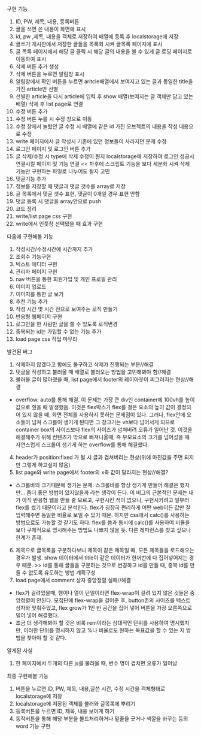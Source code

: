 구현 기능

1. ID, PW, 제목, 내용, 등록버튼
2. 글을 쓰면 쓴 내용이 화면에 표시
3. id, pw ,제목, 내용을 객체로 저장하여 배열에 등록 후 localstorage에 저장
4. 글쓰기 게시판에서 저장한 글들을 목록화 시켜 글목록 페이지에 표시
5. 글 목록 페이지에서 해당 글 클릭 시 해당 글의 내용을 볼 수 있게 글 로딩 페이지로 이동하여 표시
6. 삭제 버튼 추가 생성
7. 삭제 버튼을 누르면 알림창 표시
8. 알림창에서 확인 버튼을 누르면 aritcle배열에서 보여지고 있는 글과 동일한 title을 가진 article만 선별
9. 선별한 article을 다시 article에 입력 후 show 배열(보여지는 글 객체만 담고 있는 배열) 삭제 후 list page로 연결
10. 수정 버튼 추가
11. 수정 버튼 누를 시 수정 창으로 이동
12. 수정 창에서 눌렀던 글 수정 시 배열에 같은 id 가진 오브젝트의 내용을 작성 내용으로 수정
13. write 페이지에서 글 작성시 기존에 있던 정보들이 사라지던 문제 수정
14. 로그인 페이지 및 로그인 버튼 추가
15. 글 삭제/수정 시 type에 삭제 수정이 뭔지 localstorage에 저장하여 로그인 성공시 연결시킬 페이지 및 기능 연결 << 차후에 스크립트 기능을 보다 세분화 시켜 삭제 기능만 구현하는 파일로 나누어도 될지 고민
16. 댓글기능 추가
17. 정보를 저장할 때 댓글과 댓글 갯수를 array로 저장
18. 글 목록에서 댓글 갯수 표현, 댓글이 0개일 경우 표현 안함
19. 댓글 등록 시 댓글을 array안으로 push
20. 코드 정리
21. write/list page css 구현
22. write에서 인풋창 선택됐을 때 효과 구현

다음에 구현해볼 기능

1. 작성시간/수정시간에 시간까지 추가
2. 조회수 기능구현
3. 텍스트 에디터 구현
4. 관리자 페이지 구현
5. nav 버튼을 통한 회원가입 및 개인 프로필 관리
6. 이미지 업로드
7. 이미지를 통한 글 보기
8. 추천 기능 추가
9. 작성 시간 몇 시간 전으로 보여주는 로직 만들기
10. 반응형 웹페이지 구현
11. 로그인을 한 사람만 글을 쓸 수 있도록 로직변경
12. 중복되는 id는 가입할 수 없는 기능 추가
13. load page css 작업 마무리

발견된 버그

1. 삭제하지 않겠다고 함에도 불구하고 삭제가 진행되는 부분//해결
2. 댓글을 작성하고 불러올 때 배열로 불러오는 방법을 고민해봐야 함//해결
3. 불러올 글이 많아졌을 때, list page에서 footer의 레이아웃이 찌그러지는 현상//해결

- overflow: auto를 통해 해결. 이 문제는 가장 큰 div인 container에 100vh를 높이 값으로 줬을 때 발생했음. 이것은 flex박스가 flex를 걸은 요소의 높이 값이 결정되어 있지 않을 때, 화면 전체를 사용하지 못하는 문제점이 있다. 그러나, flex안에 요소들이 넘쳐 스크롤이 생기게 된다면 그 창크기는 vh보다 넘어서게 되므로 container box의 사이즈보다 flex의 사이즈가 넘쳐버려 오류가 일어난 것. 이것을 해결해주기 위해 컨텐츠가 밖으로 삐져나올때, 즉 부모요소의 크기를 넘어섰을 때 자연스럽게 스크롤이 생기게 하는 overflow를 통해 해결했다.

4. header가 position:fixed 가 될 시 글과 겹쳐버리는 현상(위에 마진값을 주면 되지만 그렇게 하고싶지 않음)
5. list page와 write page에서 footer의 x축 값이 달라지는 현상//해결?

- 스크롤바의 크기때문에 생기는 문제. 스크롤바를 항상 생기게 만들어 해결은 했지만... 좀더 좋은 방법이 있지않을까 라는 생각이 든다. 이 버그의 근본적인 문제는 내가 아직 반응형 웹을 만들 줄 모르고, 구현시킨 적이 없으나, 구현시키려고 일부러 flex를 썼기 때문이라고 분석한다. flex가 굉장히 편리하게 어떤 web이든 값만 잘 입력해주면 동일한 비율로 보일 수 있기 때문. 하지만 css에서 calc()를 사용하는 방법으로도 가능할 것 같기도 하다. flex를 씀과 동시에 calc()를 사용하여 비율을 보다 구체적으로 명시해주는 방법도 나쁘지 않을 듯. 다른 레퍼런스를 찾고 싶으나 한계가 존재.

6. 제목으로 글목록을 구분하다보니 제목이 같은 제목일 때, 모든 제목들을 로드해오는 경우가 발생. show 데이터에서 title이 같은 데이터가 한꺼번에 다 집어넣어지는 경우 때문. >> id를 통해 글들을 구분하는 것으로 변경하고 id를 만들 때, 중복 id를 만들 수 없도록 유도하는 방법 계획구성
7. load page에서 comment 상자 중앙정렬 실패//해결

- flex가 걸려있을때, 행이나 열이 단일이라면 flex-wrap이 걸려 있지 않은 것들은 중앙정렬이 안된다. 모집단에 flex-wrap을 걸어준 후, button존의 사이즈를 텍스트 상자와 맞춰주었고, flex grow가 1인 빈 공간을 집어 넣어 버튼을 가장 오른쪽으로 밀어 넣어 해결했다.
- 조금 더 생각해봐야 할 것은 비록 rem이라는 상대적인 단위를 사용하여 명시했지만, 이러한 단위를 명시하지 않고 %나 비율로도 원하는 목표값을 할 수 있는 지 방법을 찾아야 할 것 같다.

알게된 사실

1. 한 페이지에서 두개의 다른 js를 불러올 때, 변수 명이 겹치면 오류가 일어남

최종 구현해볼 기능

1. 버튼을 누르면 ID, PW, 제목, 내용,글쓴 시간, 수정 시간을 객체형태로 localstorage에 저장
2. localstorage에 저장된 객체를 불러와 글목록에 뿌리기
3. 등록버튼을 누르면 ID, 제목, 내용 보이게 하기
4. 동작버튼을 통해 해당 부분을 볼드처리하거나 밑줄을 긋거나 색깔을 바꾸는 등의 word 기능 구현
